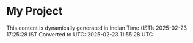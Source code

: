 # My Project

This content is dynamically generated in Indian Time (IST): 2025-02-23 17:25:28 IST
Converted to UTC: 2025-02-23 11:55:28 UTC
